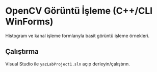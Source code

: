 # OpenCV Görüntü İşleme (C++/CLI WinForms)

Histogram ve kanal işleme formlarıyla basit görüntü işleme örnekleri.

## Çalıştırma
Visual Studio ile `yazLabProject1.sln` açıp derleyin/çalıştırın.
